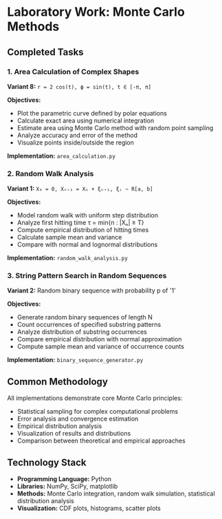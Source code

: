 # Laboratory Work: Monte Carlo Methods

## Completed Tasks

### 1. Area Calculation of Complex Shapes
**Variant 8:** `r = 2 cos(t), ϕ = sin(t), t ∈ [-π, π]`

**Objectives:**
- Plot the parametric curve defined by polar equations
- Calculate exact area using numerical integration
- Estimate area using Monte Carlo method with random point sampling
- Analyze accuracy and error of the method
- Visualize points inside/outside the region

**Implementation:** `area_calculation.py`

### 2. Random Walk Analysis  
**Variant 1:** `X₀ = 0, Xₙ₊₁ = Xₙ + ξₙ₊₁, ξᵢ ∼ R[a, b]`

**Objectives:**
- Model random walk with uniform step distribution
- Analyze first hitting time τ = min{n : |Xₙ| ≥ T}
- Compute empirical distribution of hitting times
- Calculate sample mean and variance
- Compare with normal and lognormal distributions

**Implementation:** `random_walk_analysis.py`

### 3. String Pattern Search in Random Sequences
**Variant 2:** Random binary sequence with probability p of '1'

**Objectives:**
- Generate random binary sequences of length N
- Count occurrences of specified substring patterns
- Analyze distribution of substring occurrences
- Compare empirical distribution with normal approximation
- Compute sample mean and variance of occurrence counts

**Implementation:** `binary_sequence_generator.py`

## Common Methodology
All implementations demonstrate core Monte Carlo principles:
- Statistical sampling for complex computational problems
- Error analysis and convergence estimation
- Empirical distribution analysis
- Visualization of results and distributions
- Comparison between theoretical and empirical approaches

## Technology Stack
- **Programming Language:** Python
- **Libraries:** NumPy, SciPy, matplotlib
- **Methods:** Monte Carlo integration, random walk simulation, statistical distribution analysis
- **Visualization:** CDF plots, histograms, scatter plots